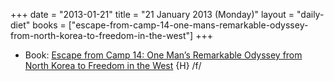 +++
date = "2013-01-21"
title = "21 January 2013 (Monday)"
layout = "daily-diet"
books = ["escape-from-camp-14-one-mans-remarkable-odyssey-from-north-korea-to-freedom-in-the-west"]
+++


* Book: [Escape from Camp 14: One Man’s Remarkable Odyssey from North Korea to Freedom in the West](/books/escape-from-camp-14-one-mans-remarkable-odyssey-from-north-korea-to-freedom-in-the-west) {H} /f/